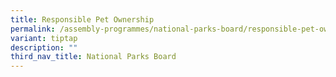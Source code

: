 ```yaml
---
title: Responsible Pet Ownership
permalink: /assembly-programmes/national-parks-board/responsible-pet-ownership/
variant: tiptap
description: ""
third_nav_title: National Parks Board
---
```

